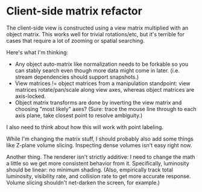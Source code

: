 # Client-side matrix refactor
The client-side view is constructed using a view matrix multiplied with an
object matrix. This works well for trivial rotations/etc, but it's terrible for
cases that require a lot of zooming or spatial searching.

Here's what I'm thinking:

- Any object auto-matrix like normalization needs to be forkable so you can
  stably search even though more data might come in later. (i.e. stream
  dependencies should support snapshots.)
- View matrices != object matrices from a manipulation standpoint: view
  matrices rotate/pan/scale along view axes, whereas object matrices are
  axis-locked.
- Object matrix transforms are done by inverting the view matrix and choosing
  "most likely" axes? (Sure: trace the mouse line through to each axis plane,
  take closest point to resolve ambiguity.)

I also need to think about how this will work with point labeling.

While I'm changing the matrix stuff, I should probably also add some things
like Z-plane volume slicing. Inspecting dense volumes isn't easy right now.

Another thing. The renderer isn't strictly additive: I need to change the math
a little so we get more consistent behavior from it. Specifically, luminosity
should be linear: no minimum shading. (Also, empirically track total
luminosity, visibility rate, and collision rate to get more accurate response.
Volume slicing shouldn't net-darken the screen, for example.)
